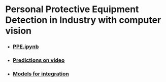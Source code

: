 # Personal Protective Equipment Detection in Industry with computer vision

* ### [PPE.ipynb](https://github.com/igor531205/PPE/blob/main/PPE.ipynb)

* ### [Predictions on video](https://drive.google.com/drive/folders/1sVZV0Qkxl0gCboC6IbGfRX3vf0CmOp-e?usp=drive_link)

* ### [Models for integration](https://drive.google.com/drive/folders/1ZoJi47-jKUXJ-H21j0iRsJ4l1_LVqjW2?usp=sharing)
